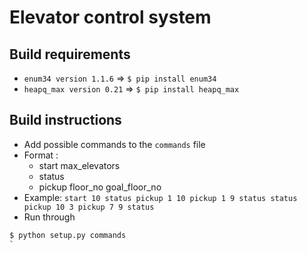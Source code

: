 # Elevator control system

## Build requirements
- `enum34 version 1.1.6` => `$ pip install enum34`
- `heapq_max version 0.21` => `$ pip install heapq_max`

## Build instructions
- Add possible commands to the `commands` file
- Format :
    * start max_elevators
    * status
    * pickup floor_no goal_floor_no
- Example:
   `start 10
    status
    pickup 1 10
    pickup 1 9
    status
    status
    pickup 10 3
    pickup 7 9
    status`
- Run through
```bash
$ python setup.py commands
`

